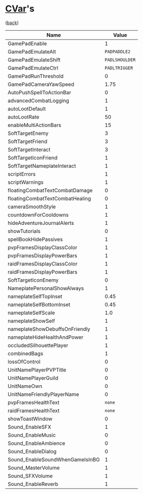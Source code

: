 <!--
    =====================================
    generator=datazen
    version=3.2.0
    hash=2338bdeb68a1a734740fa770ef846384
    =====================================
-->

# [CVar](https://wowpedia.fandom.com/wiki/Console_variables)'s

([back](../README.md))

Name | Value
---- | -----
GamePadEnable | 1
GamePadEmulateAlt | `PADPADDLE2`
GamePadEmulateShift | `PADLSHOULDER`
GamePadEmulateCtrl | `PADLTRIGGER`
GamePadRunThreshold | 0
GamePadCameraYawSpeed | 1.75
AutoPushSpellToActionBar | 0
advancedCombatLogging | 1
autoLootDefault | 1
autoLootRate | 50
enableMultiActionBars | 15
SoftTargetEnemy | 3
SoftTargetFriend | 3
SoftTargetInteract | 3
SoftTargetIconFriend | 1
SoftTargetNameplateInteract | 1
scriptErrors | 1
scriptWarnings | 1
floatingCombatTextCombatDamage | 0
floatingCombatTextCombatHealing | 0
cameraSmoothStyle | 1
countdownForCooldowns | 1
hideAdventureJournalAlerts | 1
showTutorials | 0
spellBookHidePassives | 1
pvpFramesDisplayClassColor | 1
pvpFramesDisplayPowerBars | 1
raidFramesDisplayClassColor | 1
raidFramesDisplayPowerBars | 1
SoftTargetIconEnemy | 0
NameplatePersonalShowAlways | 1
nameplateSelfTopInset | 0.45
nameplateSelfBottomInset | 0.45
nameplateSelfScale | 1.0
nameplateShowSelf | 1
nameplateShowDebuffsOnFriendly | 1
nameplateHideHealthAndPower | 1
occludedSilhouettePlayer | 1
combinedBags | 1
lossOfControl | 0
UnitNamePlayerPVPTitle | 0
UnitNamePlayerGuild | 0
UnitNameOwn | 0
UnitNameFriendlyPlayerName | 0
pvpFramesHealthText | `none`
raidFramesHealthText | `none`
showToastWindow | 0
Sound_EnableSFX | 1
Sound_EnableMusic | 0
Sound_EnableAmbience | 0
Sound_EnableDialog | 0
Sound_EnableSoundWhenGameIsInBG | 1
Sound_MasterVolume | 1
Sound_SFXVolume | 1
Sound_EnableReverb | 1
